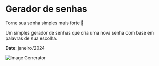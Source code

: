 # Gerador de senhas
Torne sua senha simples mais forte 💪 


Um simples gerador de senhas que cria uma nova senha 
com base em palavras de sua escolha.

**Date**: janeiro/2024


![Image Generator](https://github.com/PauloDavisr1/Gerador-de-senha/assets/96534390/b5425c69-ff62-48ce-964e-5312770c44b9)



